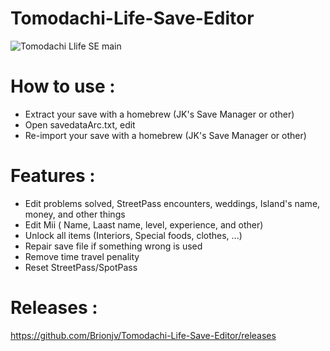 # Tomodachi-Life-Save-Editor

![Tomodachi Llife SE main](http://i35.servimg.com/u/f35/19/11/94/79/tomoda11.png)

# How to use : 
- Extract your save with a homebrew (JK's Save Manager or other)
- Open savedataArc.txt, edit
- Re-import your save with a homebrew (JK's Save Manager or other)

# Features :
- Edit problems solved, StreetPass encounters, weddings, Island's name, money, and other things
- Edit Mii ( Name, Laast name, level, experience, and other)
- Unlock all items (Interiors, Special foods, clothes, ...)
- Repair save file if something wrong is used
- Remove time travel penality
- Reset StreetPass/SpotPass

# Releases :
https://github.com/Brionjv/Tomodachi-Life-Save-Editor/releases
